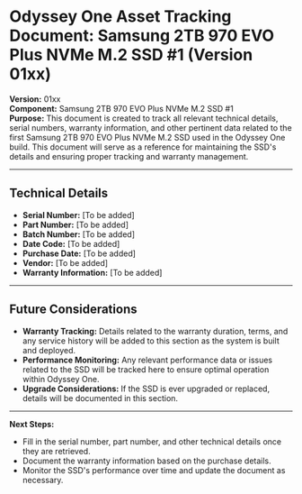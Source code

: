 
# Odyssey One Asset Tracking Document: Samsung 2TB 970 EVO Plus NVMe M.2 SSD #1 (Version 01xx)

**Version:** 01xx  
**Component:** Samsung 2TB 970 EVO Plus NVMe M.2 SSD #1  
**Purpose:** This document is created to track all relevant technical details, serial numbers, warranty information, and other pertinent data related to the first Samsung 2TB 970 EVO Plus NVMe M.2 SSD used in the Odyssey One build. This document will serve as a reference for maintaining the SSD's details and ensuring proper tracking and warranty management.

---

## Technical Details

- **Serial Number:** [To be added]
- **Part Number:** [To be added]
- **Batch Number:** [To be added]
- **Date Code:** [To be added]
- **Purchase Date:** [To be added]
- **Vendor:** [To be added]
- **Warranty Information:** [To be added]

---

## Future Considerations

- **Warranty Tracking:** Details related to the warranty duration, terms, and any service history will be added to this section as the system is built and deployed.
- **Performance Monitoring:** Any relevant performance data or issues related to the SSD will be tracked here to ensure optimal operation within Odyssey One.
- **Upgrade Considerations:** If the SSD is ever upgraded or replaced, details will be documented in this section.

---

**Next Steps:**
- Fill in the serial number, part number, and other technical details once they are retrieved.
- Document the warranty information based on the purchase details.
- Monitor the SSD's performance over time and update the document as necessary.
